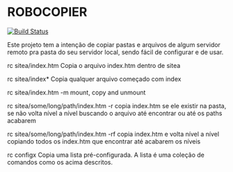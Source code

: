 # ROBOCOPIER
[![Build Status](https://travis-ci.org/jampow/roboCopier.svg?branch=master)](https://travis-ci.org/llaraujo/roboCopier)

Este projeto tem a intenção de copiar pastas e arquivos de algum servidor remoto pra pasta do seu servidor local, sendo fácil de configurar e de usar.

rc sitea/index.htm
Copia o arquivo index.htm dentro de sitea

rc sitea/index*
Copia qualquer arquivo começado com index

rc sitea/index.htm -m
mount, copy and unmount

rc sitea/some/long/path/index.htm -r
copia index.htm se ele existir na pasta, se não volta nível a nível buscando o arquivo até encontrar ou até os paths acabarem

rc sitea/some/long/path/index.htm -rf
copia index.htm e volta nível a nível copiando todos os index.htm que encontrar até acabarem os níveis

rc configx
Copia uma lista pré-configurada. A lista é uma coleção de comandos como os acima descritos.
 
